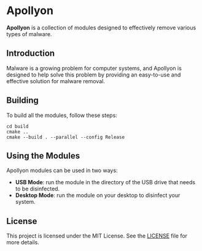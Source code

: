 # Apollyon
**Apollyon** is a collection of modules designed to effectively remove various types of malware.

## Introduction
Malware is a growing problem for computer systems, and Apollyon is designed to help solve this problem by providing an easy-to-use and effective solution for malware removal.

## Building
To build all the modules, follow these steps:

```console
cd build
cmake ..
cmake --build . --parallel --config Release
```

## Using the Modules
Apollyon modules can be used in two ways:

* **USB Mode**: run the module in the directory of the USB drive that needs to be disinfected.
* **Desktop Mode**: run the module on your desktop to disinfect your system.

## License

This project is licensed under the MIT License. See the [LICENSE](LICENSE) file for more details.
